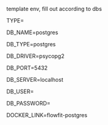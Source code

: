 template env, fill out according to dbs

TYPE=

DB_NAME=postgres

DB_TYPE=postgres

DB_DRIVER=psycopg2

DB_PORT=5432

DB_SERVER=localhost

DB_USER=

DB_PASSWORD=

DOCKER_LINK=flowfit-postgres
